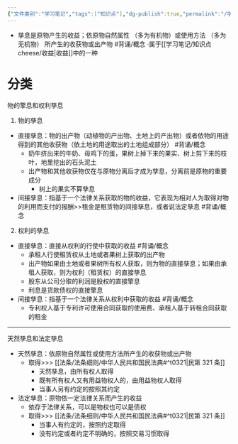 ```yaml
---
{"文件类别":"学习笔记","tags":["知识点"],"dg-publish":true,"permalink":"/学习笔记/知识点cheese/孳息/","dgPassFrontmatter":true,"created":"2024-09-20T16:12:14.129+08:00","updated":"2024-09-28T18:28:09.940+08:00"}
---
```


- 孳息是原物产生的收益；依原物自然属性 （多为有机物）或使用方法 （多为无机物） 所产生的收获物或出产物 #背诵/概念 
·属于[[学习笔记/知识点cheese/收益\|收益]]中的一种

# 分类

物的擎息和权利孳息

1. 物的孳息
- 直接孳息：物的出产物（动植物的产出物、土地上的产出物）或者依物的用途得到的其他收获物（依土地的用途取出的土地组成部分） #背诵/概念 
	- 奶牛挤出来的牛奶、母鸡下的蛋，果树上掉下来的果实、树上剪下来的枝叶，地里挖出的石头泥土
	- 出产物和其他收获物仅在与原物分离后才成为孳息，分离前是原物的重要成分
		- 树上的果实不算孳息
- 间接孳息：指基于一个法律关系获取的物的收益，它表现为相对人为取得对物的利用而支付的报酬>>租金是租赁物的间接孳息，或者说法定孳息 #背诵/概念 

2. 权利的孳息
- 直接孳息：直接从权利的行使中获取的收益 #背诵/概念 
	- 承租人行使租赁权从土地或者果树上获取的出产物
	- 出产物如果由土地或者果树所有权人获取，则为物的直接孳息；如果由承租人获取，则为权利（租赁权）的直接孳息
	- 股东从公司分取的利润是股权的直接擎息
	- 利息是货款债权的直接擎息
- 间接孳息：指基于一个法律关系从权利中获取的收益 #背诵/概念 
	- 专利权人基于专利许可使用合同获取的使用费、承租人基于转租合同获取的租金
---
天然孳息和法定孳息
- 天然孳息：依原物自然属性或使用方法所产生的收获物或出产物
	- 取得>>> [[法条/法条细则/中华人民共和国民法典#^t0321\|民第 321 条]]
		- 天然孳息，由所有权人取得
		- 既有所有权人又有用益物权人的，由用益物权人取得
		- 当事人另有约定的按照其约定
- 法定孳息：原物依一定法律关系而产生的收益
	- 依存于法律关系，可以是物权也可以是债权
	- 取得>>> [[法条/法条细则/中华人民共和国民法典#^t0321\|民第 321 条]]
		- 当事人有约定的，按照约定取得
		- 没有约定或者约定不明确的，按照交易习惯取得